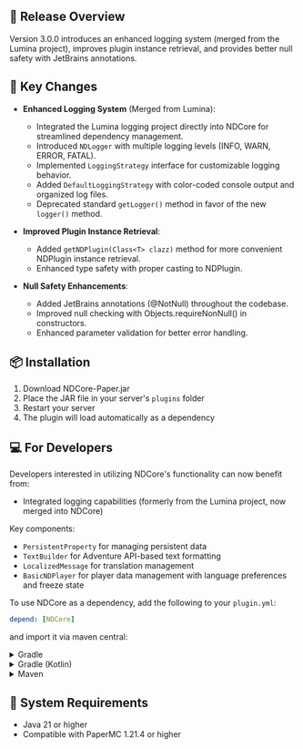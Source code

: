 ## 🎯 Release Overview

Version 3.0.0 introduces an enhanced logging system (merged from the Lumina project), improves plugin instance
retrieval, and provides better null safety with JetBrains annotations.

## 🚀 Key Changes

- **Enhanced Logging System** (Merged from Lumina):
  - Integrated the Lumina logging project directly into NDCore for streamlined dependency management.
  - Introduced `NDLogger` with multiple logging levels (INFO, WARN, ERROR, FATAL).
  - Implemented `LoggingStrategy` interface for customizable logging behavior.
  - Added `DefaultLoggingStrategy` with color-coded console output and organized log files.
  - Deprecated standard `getLogger()` method in favor of the new `logger()` method.

- **Improved Plugin Instance Retrieval**:
  - Added `getNDPlugin(Class<T> clazz)` method for more convenient NDPlugin instance retrieval.
  - Enhanced type safety with proper casting to NDPlugin.

- **Null Safety Enhancements**:
  - Added JetBrains annotations (@NotNull) throughout the codebase.
  - Improved null checking with Objects.requireNonNull() in constructors.
  - Enhanced parameter validation for better error handling.

## 📦 Installation

1. Download NDCore-Paper.jar
2. Place the JAR file in your server's `plugins` folder
3. Restart your server
4. The plugin will load automatically as a dependency

## 💻 For Developers

Developers interested in utilizing NDCore's functionality can now benefit from:

- Integrated logging capabilities (formerly from the Lumina project, now merged into NDCore)

Key components:
- `PersistentProperty` for managing persistent data
- `TextBuilder` for Adventure API-based text formatting
- `LocalizedMessage` for translation management
- `BasicNDPlayer` for player data management with language preferences and freeze state

To use NDCore as a dependency, add the following to your `plugin.yml`:

```yaml
depend: [NDCore]
```

and import it via maven central:

<details>
<summary>Gradle</summary>

```gradle
implementation 'dev.nelmin:NDCore:3.0.0'
```

</details>

<details>
<summary>Gradle (Kotlin)</summary>

```kts
implementation("dev.nelmin:NDCore:3.0.0")
```

</details>

<details>
<summary>Maven</summary>

```xml
<dependency>
  <groupId>dev.nelmin</groupId>
  <artifactId>NDCore</artifactId>
  <version>3.0.0</version>
</dependency>
```

</details>

## 📌 System Requirements

- Java 21 or higher
- Compatible with PaperMC 1.21.4 or higher
